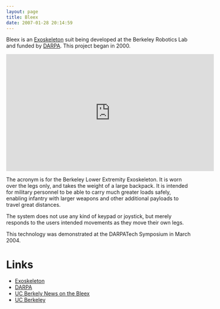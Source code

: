 ```yaml
---
layout: page
title: Bleex
date: 2007-01-28 20:14:59
---
```

Bleex is an [Exoskeleton](/wiki/exoskeleton.html) suit being developed at the Berkeley Robotics Lab and funded by <a class="wiki" href="/wiki/darpa.html" title="Defense Advanced Research Projects Agency">DARPA</a>. This project began in 2000.

<iframe width="560" height="315" src="https://www.youtube.com/embed/I4kczenAYeM" frameborder="0" allow="accelerometer; autoplay; clipboard-write; encrypted-media; gyroscope; picture-in-picture" allowfullscreen="true"></iframe>

The acronym is for the Berkeley Lower Extremity Exoskeleton. It is worn over the legs only, and takes the weight of a large backpack. It is intended for military personnel to be able to carry much greater loads safely, enabling infantry with larger weapons and other additional payloads to travel great distances.

The system does not use any kind of keypad or joystick, but merely responds to the users intended movements as they move their own legs.

This technology was demonstrated at the DARPATech Symposium in March 2004.

# Links

* <a class="wiki" href="/wiki/exoskeleton.html" title="A device/vehical worn to enhance human abilities">Exoskeleton</a>
* <a class="wiki" href="/wiki/darpa.html" title="Defense Advanced Research Projects Agency">DARPA</a>
* <a href="http://www.berkeley.edu/news/media/releases/2004/03/03_exo.shtml" rel="external" target="_blank">UC Berkely News on the Bleex</a>
* <a href="http://me.berkeley.edu/hel/bleex.htm" rel="external" target="_blank">UC Berkeley</a>
